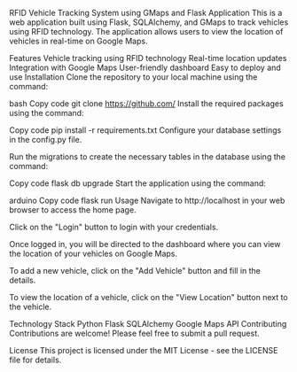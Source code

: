 RFID Vehicle Tracking System using GMaps and Flask Application
This is a web application built using Flask, SQLAlchemy, and GMaps to track vehicles using RFID technology. The application allows users to view the location of vehicles in real-time on Google Maps.

Features
Vehicle tracking using RFID technology
Real-time location updates
Integration with Google Maps
User-friendly dashboard
Easy to deploy and use
Installation
Clone the repository to your local machine using the command:

bash
Copy code
git clone https://github.com/
Install the required packages using the command:

Copy code
pip install -r requirements.txt
Configure your database settings in the config.py file.

Run the migrations to create the necessary tables in the database using the command:

Copy code
flask db upgrade
Start the application using the command:

arduino
Copy code
flask run
Usage
Navigate to http://localhost in your web browser to access the home page.

Click on the "Login" button to login with your credentials.

Once logged in, you will be directed to the dashboard where you can view the location of your vehicles on Google Maps.

To add a new vehicle, click on the "Add Vehicle" button and fill in the details.

To view the location of a vehicle, click on the "View Location" button next to the vehicle.

Technology Stack
Python
Flask
SQLAlchemy
Google Maps API
Contributing
Contributions are welcome! Please feel free to submit a pull request.

License
This project is licensed under the MIT License - see the LICENSE file for details.




